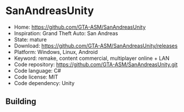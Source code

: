 # SanAndreasUnity

- Home: https://github.com/GTA-ASM/SanAndreasUnity
- Inspiration: Grand Theft Auto: San Andreas
- State: mature
- Download: https://github.com/GTA-ASM/SanAndreasUnity/releases
- Platform: Windows, Linux, Android
- Keyword: remake, content commercial, multiplayer online + LAN
- Code repository: https://github.com/GTA-ASM/SanAndreasUnity.git
- Code language: C#
- Code license: MIT
- Code dependency: Unity

## Building
